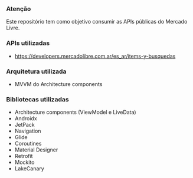 ### Atenção
Este repositório tem como objetivo consumir as APIs públicas do Mercado Livre.

### APIs utilizadas
- https://developers.mercadolibre.com.ar/es_ar/items-y-busquedas

### Arquitetura utilizada
- MVVM do Architecture components

### Bibliotecas utilizadas
- Architecture components (ViewModel e LiveData)
- Androidx
- JetPack
- Navigation
- Glide
- Coroutines
- Material Designer
- Retrofit
- Mockito
- LakeCanary

